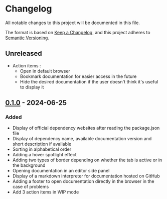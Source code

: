 # Changelog

All notable changes to this project will be documented in this file.

The format is based on [Keep a Changelog],
and this project adheres to [Semantic Versioning].

## Unreleased

- Action items :
  - Open in default browser
  - Bookmark documentation for easier access in the future
  - Hide the desired documentation if the user doesn't think it's useful to display it

## [0.1.0] - 2024-06-25

### Added

- Display of official dependency websites after reading the package.json file
- Display of dependency name, available documentation version and short description if available
- Sorting in alphabetical order
- Adding a hover spotlight effect
- Adding two types of border depending on whether the tab is active or in the background
- Opening documentation in an editor side panel
- Display of a markdown interpreter for documentation hosted on GitHub
- Adding a footer to open documentation directly in the browser in the case of problems
- Add 3 action items in WIP mode

<!-- Links -->

[keep a changelog]: https://keepachangelog.com/en/1.0.0/
[semantic versioning]: https://semver.org/spec/v2.0.0.html

<!-- Versions -->

[0.1.0]: https://github.com/baptistelechat/pyrevit-with-vscode/releases/tag/v0.1.0
